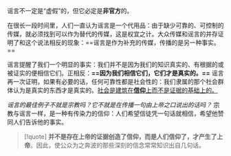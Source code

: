 
谣言不一定是“虚假”的，但它必定是**非官方**的。

在很长一段时间里，人们一直认为谣言是一个代用品：由于缺少可靠的、可控制的传媒，就必须找到可以作为替代的传媒，这是权宜之计。大众传媒和谣言的并存证明了和这个说法相反的现象：==谣言是作为补充的传媒，传播的是另一种事实。== 

谣言提醒了我们一个明显的事实：我们并不是因为我们的知识真实的、有根据的或被证实的便相信它们。正相反：**==因为我们相信它们，它们才是真实的。==** 谣言再一次证明，如果有必要的话，任何可靠性都是社会性的：我们隶属的那个社会群体认为是真实的东西才是真实的。<u>社会是建筑在<b>信仰</b>上而不是证据的基础上的。</u>

*谣言的最佳例子不就是宗教吗？它不就是在传播一句由上帝之口说出的话吗？* 宗教与谣言一样，是一种有传染力的信仰：人们希望信徒凭一句话就相信，希望他赞同人们告诉他的事实。

> [!quote] **并不是存在上帝的证据创造了信仰，而是人们信仰了，才产生了上帝**。因此，使公众为之奔波的那些深刻的信念常常知识出自几句话。

